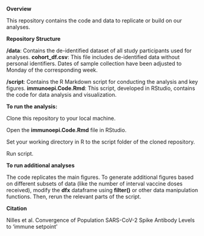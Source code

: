 
**Overview**

This repository contains the code and data to replicate or build on our analyses. 

**Repository Structure**

**/data**: Contains the de-identified dataset of all study participants used for analyses.
        **cohort_df.csv**: This file includes de-identified data without personal identifiers. Dates of sample collection have been adjusted to Monday of the corresponding week. 

**/script**: Contains the R Markdown script for conducting the analysis and key figures.
        **immunoepi.Code.Rmd**: This script, developed in RStudio, contains the code for data analysis and visualization.

**To run the analysis:**

Clone this repository to your local machine.

Open the **immunoepi.Code.Rmd** file in RStudio.

Set your working directory in R to the script folder of the cloned repository.

Run script.

**To run additional analyses**

The code replicates the main figures. To generate additional figures based on different subsets of data (like the number of interval vaccine doses received), modify the **dfx** dataframe using **filter()** or other data manipulation functions. Then, rerun the relevant parts of the script.

**Citation**

Nilles et al. Convergence of Population SARS-CoV-2 Spike Antibody Levels to ‘immune setpoint’
